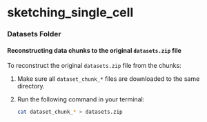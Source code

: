 # sketching_single_cell

### Datasets Folder

#### Reconstructing data chunks to the original `datasets.zip` file

To reconstruct the original `datasets.zip` file from the chunks:

1. Make sure all `dataset_chunk_*` files are downloaded to the same directory.
2. Run the following command in your terminal:

   ```bash
   cat dataset_chunk_* > datasets.zip

